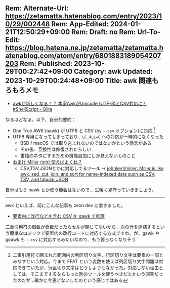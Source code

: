 Rem: Alternate-Url: https://zetamatta.hatenablog.com/entry/2023/10/29/002448
Rem: App-Edited: 2024-01-21T12:50:29+09:00
Rem: Draft: no
Rem: Url-To-Edit: https://blog.hatena.ne.jp/zetamatta/zetamatta.hatenablog.com/atom/entry/6801883189054207203
Rem: Published: 2023-10-29T00:27:42+09:00
Category: awk
Updated: 2023-10-29T00:24:48+09:00
Title: awk 関連もろもろメモ
---
- [awkが新しくなる！？ 本家AwkがUnicode (UTF-8)とCSV対応に！ #ShellScript - Qiita](https://qiita.com/ko1nksm/items/1a3e711bbd925657f5fd#fn-1)

なるほどなぁ。以下、自分的要約：

- One True AWK (nawk) が UTF8 と CSV (by `--csv` オプション)に対応 [^CSV]
- UTF8 専用になってしまっており、`LC_ALL=C` への対応が一時的になくなった
    - BSD / macOS では取り込まれないのではないかという懸念がある
    - その後、互換性は修復されたらしい
    - 書籍のネタにするための機能追加にしか見えないとのこと
- [おまけ Miller (mlr) 使えばよくね？](https://qiita.com/ko1nksm/items/1a3e711bbd925657f5fd#%E3%81%8A%E3%81%BE%E3%81%91-miller-mlr-%E4%BD%BF%E3%81%88%E3%81%B0%E3%82%88%E3%81%8F%E3%81%AD)
    - CSV,TSV,JSONとかに対応してるツール → [johnkerl/miller: Miller is like awk, sed, cut, join, and sort for name-indexed data such as CSV, TSV, and tabular JSON](https://github.com/johnkerl/miller)

自分はもう nawk とか使う機会はないので… 生暖く見守っていきましょう。

[^CSV]: 二重引用符で囲まれた範囲内の列区切り文字、行区切り文字は要素の一部とみなすという対応。今まで FPAT という変数を使えば列区切り文字問題は対応できていたが、行区切り文字はどうしようもなかった。対応しない理由としては、そこまでするならもっと別のツールを使うべきだとかいう回答だったのだが…確かに今更どないしたのという感じではある

-----

awk といえば、前にこんな記事も zenn.dev に書きました。

-  [要素内に改行などを含む CSV を gawk で処理](https://zenn.dev/zetamatta/articles/ce42498310c183)

二重引用符の個数が奇数だったらセルが閉じてないから、次の行を連結するという簡単なロジックで要素内の改行コードに対応する方式ですわ。が、gawk や goawk も `--csv` に対応するみたいなので、もう要らなくなりそう
